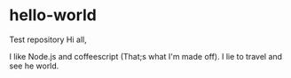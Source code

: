 # hello-world
Test repository
Hi all, 

I like Node.js and coffeescript (That;s what I'm made off).
I lie to travel and see he world.
